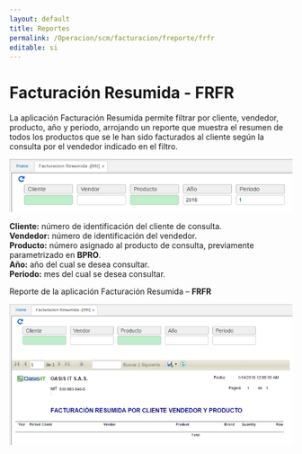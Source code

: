 ```yaml
---
layout: default
title: Reportes
permalink: /Operacion/scm/facturacion/freporte/frfr
editable: si
---
```


# Facturación Resumida - FRFR

La aplicación Facturación Resumida permite filtrar por cliente, vendedor, producto, año y periodo, arrojando un reporte que muestra el resumen de todos los productos que se le han sido facturados al cliente según la consulta por el vendedor indicado en el filtro.

![](frfr.png)

**Cliente:** número de identificación del cliente de consulta.  
**Vendedor:** número de identificación del vendedor.  
**Producto:** número asignado al producto de consulta, previamente parametrizado en **BPRO**.  
**Año:** año del cual se desea consultar.  
**Periodo:** mes del cual se desea consultar.  

Reporte de la aplicación Facturación Resumida – **FRFR**

![](frfr2.png)




